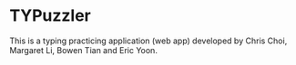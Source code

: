 # TYPuzzler

This is a typing practicing application (web app) developed by Chris Choi, Margaret Li, Bowen Tian and Eric Yoon.
